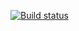 [![Build status](https://ci.appveyor.com/api/projects/status/9v9d4iieg191dsak?svg=true)](https://ci.appveyor.com/project/Alexandr-1221/api-ci)
